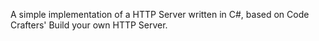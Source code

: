 A simple implementation of a HTTP Server written in C#, based on Code Crafters' Build your own HTTP Server.
